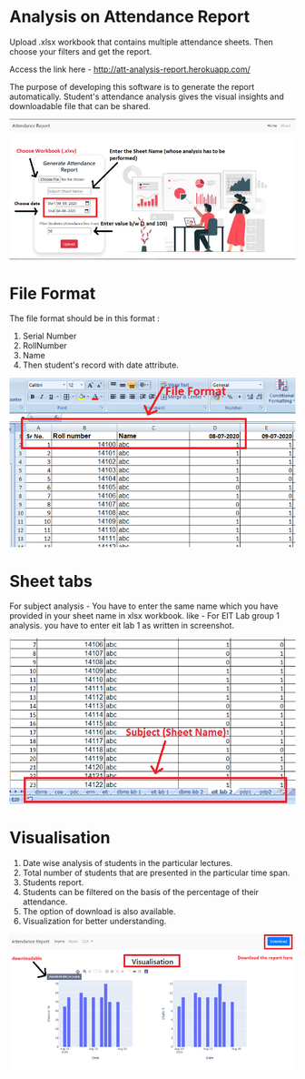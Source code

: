 # Analysis on Attendance Report
Upload .xlsx workbook that contains multiple attendance sheets. Then choose your filters and get the report.

Access the link here - http://att-analysis-report.herokuapp.com/

The purpose of developing this software is to generate the report automatically.
Student's attendance analysis gives the visual insights and downloadable file that can be shared.


![](image/about.png)


# File Format

The file format should be in this format :
1. Serial Number
2. RollNumber
3. Name
4. Then student's record with date attribute.

![](image/example.png)


# Sheet tabs
For subject analysis - You have to enter the same name which you have provided in your sheet name in xlsx workbook.
like - For EIT Lab group 1 analysis. you have to enter eit lab 1 as written in screenshot.

![](image/example2.png)


# Visualisation

1. Date wise analysis of students in the particular lectures.
2. Total number of students that are presented in the particular time span.
3. Students report.
4. Students can be filtered on the basis of the percentage of their attendance.
5. The option of download is also available.
6. Visualization for better understanding.

![](image/visualisation.png)
